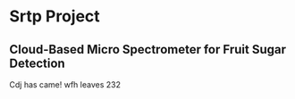# Srtp Project
## Cloud-Based Micro Spectrometer for Fruit Sugar Detection
Cdj has came!
wfh leaves 232 